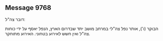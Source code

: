 ## Message 9768

דובר צה"ל:

הבוקר (ו'), אותר נפל צה"לי במרחב מושב יתד שבדרום הארץ, הנפל יאסף על ידי כוחות צה"ל ואין חשש לאירוע בטחוני. האירוע מתוחקר.

